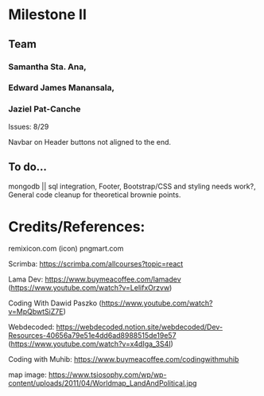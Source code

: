 # Milestone II

## Team

### Samantha Sta. Ana,

### Edward James Manansala,

### Jaziel Pat-Canche

Issues:
8/29

Navbar on Header buttons not aligned to the end.

## To do...

mongodb || sql integration,
Footer,
Bootstrap/CSS and styling needs work?,
General code cleanup for theoretical brownie points.

# Credits/References:

remixicon.com (icon)
pngmart.com

Scrimba: https://scrimba.com/allcourses?topic=react

Lama Dev: https://www.buymeacoffee.com/lamadev (https://www.youtube.com/watch?v=LelifxOrzvw)

Coding With Dawid Paszko
(https://www.youtube.com/watch?v=MpQbwtSiZ7E)

Webdecoded: https://webdecoded.notion.site/webdecoded/Dev-Resources-40656a79e51e4dd6ad8988515de19e57 (https://www.youtube.com/watch?v=x4dIga_3S4I)

Coding with Muhib: https://www.buymeacoffee.com/codingwithmuhib

map image: https://www.tsiosophy.com/wp/wp-content/uploads/2011/04/Worldmap_LandAndPolitical.jpg
